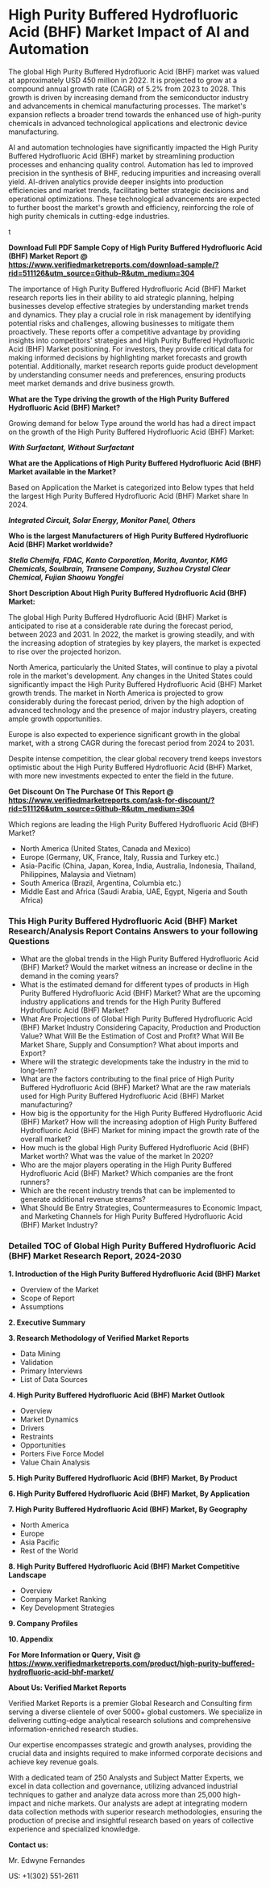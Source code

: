 <meta name="title" content="Global  High Purity Buffered Hydrofluoric Acid (BHF) Market Impact of AI and Automation"><meta name="description" content="  The global High Purity Buffered Hydrofluoric Acid (BHF) market was valued at approximately USD 450 million in 2022. It is projected to grow at a compound annual grow"><meta name="title" content=" High Purity Buffered Hydrofluoric Acid (BHF) Market Size, Share, Scope, Trends, Growth, Opportunities, Analysis, Forecast"> <h1>High Purity Buffered Hydrofluoric Acid (BHF) Market Impact of AI and Automation</h1> <p>The global High Purity Buffered Hydrofluoric Acid (BHF) market was valued at approximately USD 450 million in 2022. It is projected to grow at a compound annual growth rate (CAGR) of 5.2% from 2023 to 2028. This growth is driven by increasing demand from the semiconductor industry and advancements in chemical manufacturing processes. The market's expansion reflects a broader trend towards the enhanced use of high-purity chemicals in advanced technological applications and electronic device manufacturing.</p> <p>AI and automation technologies have significantly impacted the High Purity Buffered Hydrofluoric Acid (BHF) market by streamlining production processes and enhancing quality control. Automation has led to improved precision in the synthesis of BHF, reducing impurities and increasing overall yield. AI-driven analytics provide deeper insights into production efficiencies and market trends, facilitating better strategic decisions and operational optimizations. These technological advancements are expected to further boost the market's growth and efficiency, reinforcing the role of high purity chemicals in cutting-edge industries.</p> t</p><p id="" class=""><strong>Download Full PDF Sample Copy of High Purity Buffered Hydrofluoric Acid (BHF) Market Report @ <a href="https://www.verifiedmarketreports.com/download-sample/?rid=511126&utm_source=Github-R&utm_medium=304" target="_blank">https://www.verifiedmarketreports.com/download-sample/?rid=511126&utm_source=Github-R&utm_medium=304</a></strong></p><p>The importance of&nbsp;High Purity Buffered Hydrofluoric Acid (BHF) Market research reports lies in their ability to aid strategic planning, helping businesses develop effective strategies by understanding market trends and dynamics. They play a crucial role in risk management by identifying potential risks and challenges, allowing businesses to mitigate them proactively. These reports offer a competitive advantage by providing insights into competitors' strategies and High Purity Buffered Hydrofluoric Acid (BHF) Market positioning. For investors, they provide critical data for making informed decisions by highlighting market forecasts and growth potential. Additionally, market research reports guide product development by understanding consumer needs and preferences, ensuring products meet market demands and drive business growth.</p><p><strong>What are the&nbsp;Type driving the growth of the High Purity Buffered Hydrofluoric Acid (BHF) Market?</strong></p><p id="" class="">Growing demand for below Type around the world has had a direct impact on the growth of the High Purity Buffered Hydrofluoric Acid (BHF) Market:</p><em><strong>With Surfactant, Without Surfactant</strong></em></p><strong>What are the&nbsp;Applications&nbsp;of High Purity Buffered Hydrofluoric Acid (BHF) Market available in the Market?</strong></p><p id="" class="">Based on Application the Market is categorized into Below types that held the largest High Purity Buffered Hydrofluoric Acid (BHF) Market share In 2024.</p><em><strong>Integrated Circuit, Solar Energy, Monitor Panel, Others</strong></em></p><strong>Who is the largest Manufacturers of High Purity Buffered Hydrofluoric Acid (BHF) Market worldwide?</strong></p><p><em><strong>Stella Chemifa, FDAC, Kanto Corporation, Morita, Avantor, KMG Chemicals, Soulbrain, Transene Company, Suzhou Crystal Clear Chemical, Fujian Shaowu Yongfei</strong></em></p><p id="" class=""><strong>Short Description About High Purity Buffered Hydrofluoric Acid (BHF) Market:</strong></p><p>The global High Purity Buffered Hydrofluoric Acid (BHF) Market is anticipated to rise at a considerable rate during the forecast period, between 2023 and 2031. In 2022, the market is growing steadily, and with the increasing adoption of strategies by key players, the market is expected to rise over the projected horizon.</p><p>North America, particularly the United States, will continue to play a pivotal role in the market's development. Any changes in the United States could significantly impact the High Purity Buffered Hydrofluoric Acid (BHF) Market growth trends. The market in North America is projected to grow considerably during the forecast period, driven by the high adoption of advanced technology and the presence of major industry players, creating ample growth opportunities.</p><p>Europe is also expected to experience significant growth in the global market, with a strong CAGR during the forecast period from 2024 to 2031.</p><p>Despite intense competition, the clear global recovery trend keeps investors optimistic about the High Purity Buffered Hydrofluoric Acid (BHF) Market, with more new investments expected to enter the field in the future.</p><p id="" class=""><strong>Get Discount On The Purchase Of This Report @ <a href="https://www.verifiedmarketreports.com/ask-for-discount/?rid=511126&utm_source=Github-R&utm_medium=304" target="_blank">https://www.verifiedmarketreports.com/ask-for-discount/?rid=511126&utm_source=Github-R&utm_medium=304</a></strong></p>Which regions are leading the High Purity Buffered Hydrofluoric Acid (BHF) Market?</p><ul><li>North America (United States, Canada and Mexico)</li><li>Europe (Germany, UK, France, Italy, Russia and Turkey etc.)</li><li>Asia-Pacific (China, Japan, Korea, India, Australia, Indonesia, Thailand, Philippines, Malaysia and Vietnam)</li><li>South America (Brazil, Argentina, Columbia etc.)</li><li>Middle East and Africa (Saudi Arabia, UAE, Egypt, Nigeria and South Africa)</li></ul><h3 id="" class="">This High Purity Buffered Hydrofluoric Acid (BHF) Market Research/Analysis Report Contains Answers to your following Questions</h3><ul><li>What are the global trends in the High Purity Buffered Hydrofluoric Acid (BHF) Market? Would the market witness an increase or decline in the demand in the coming years?</li><li>What is the estimated demand for different types of products in High Purity Buffered Hydrofluoric Acid (BHF) Market? What are the upcoming industry applications and trends for the High Purity Buffered Hydrofluoric Acid (BHF) Market?</li><li>What Are Projections of Global High Purity Buffered Hydrofluoric Acid (BHF) Market Industry Considering Capacity, Production and Production Value? What Will Be the Estimation of Cost and Profit? What Will Be Market Share, Supply and Consumption? What about imports and Export?</li><li>Where will the strategic developments take the industry in the mid to long-term?</li><li>What are the factors contributing to the final price of High Purity Buffered Hydrofluoric Acid (BHF) Market? What are the raw materials used for High Purity Buffered Hydrofluoric Acid (BHF) Market manufacturing?</li><li>How big is the opportunity for the High Purity Buffered Hydrofluoric Acid (BHF) Market? How will the increasing adoption of High Purity Buffered Hydrofluoric Acid (BHF) Market for mining impact the growth rate of the overall market?</li><li>How much is the global High Purity Buffered Hydrofluoric Acid (BHF) Market worth? What was the value of the market In 2020?</li><li>Who are the major players operating in the High Purity Buffered Hydrofluoric Acid (BHF) Market? Which companies are the front runners?</li><li>Which are the recent industry trends that can be implemented to generate additional revenue streams?</li><li>What Should Be Entry Strategies, Countermeasures to Economic Impact, and Marketing Channels for High Purity Buffered Hydrofluoric Acid (BHF) Market Industry?</li></ul><h3 id="" class="">Detailed TOC of Global High Purity Buffered Hydrofluoric Acid (BHF) Market Research Report, 2024-2030</h3><p id="" class=""><strong>1. Introduction of the High Purity Buffered Hydrofluoric Acid (BHF) Market</strong></p><ul><li>Overview of the Market</li><li>Scope of Report</li><li>Assumptions</li></ul><p id="" class=""><strong>2. Executive Summary</strong></p><p id="" class=""><strong>3. Research Methodology of Verified Market Reports</strong></p><ul><li>Data Mining</li><li>Validation</li><li>Primary Interviews</li><li>List of Data Sources</li></ul><p id="" class=""><strong>4. High Purity Buffered Hydrofluoric Acid (BHF) Market Outlook</strong></p><ul><li>Overview</li><li>Market Dynamics</li><li>Drivers</li><li>Restraints</li><li>Opportunities</li><li>Porters Five Force Model</li><li>Value Chain Analysis</li></ul><p id="" class=""><strong>5. High Purity Buffered Hydrofluoric Acid (BHF) Market, By Product</strong></p><p id="" class=""><strong>6. High Purity Buffered Hydrofluoric Acid (BHF) Market, By Application</strong></p><p id="" class=""><strong>7. High Purity Buffered Hydrofluoric Acid (BHF) Market, By Geography</strong></p><ul><li>North America</li><li>Europe</li><li>Asia Pacific</li><li>Rest of the World</li></ul><p id="" class=""><strong>8. High Purity Buffered Hydrofluoric Acid (BHF) Market Competitive Landscape</strong></p><ul><li>Overview</li><li>Company Market Ranking</li><li>Key Development Strategies</li></ul><p id="" class=""><strong>9. Company Profiles</strong></p><p id="" class=""><strong>10. Appendix</strong></p><p id="" class=""><strong>For More Information or Query, Visit @ <a href="https://www.verifiedmarketreports.com/product/high-purity-buffered-hydrofluoric-acid-bhf-market/" target="_blank">https://www.verifiedmarketreports.com/product/high-purity-buffered-hydrofluoric-acid-bhf-market/</a></strong></p><p id="" class=""><strong>About Us: Verified Market Reports</strong></p><p id="" class="">Verified Market Reports is a premier Global Research and Consulting firm serving a diverse clientele of over 5000+ global customers. We specialize in delivering cutting-edge analytical research solutions and comprehensive information-enriched research studies.</p><p id="" class="">Our expertise encompasses strategic and growth analyses, providing the crucial data and insights required to make informed corporate decisions and achieve key revenue goals.</p><p id="" class="">With a dedicated team of 250 Analysts and Subject Matter Experts, we excel in data collection and governance, utilizing advanced industrial techniques to gather and analyze data across more than 25,000 high-impact and niche markets. Our analysts are adept at integrating modern data collection methods with superior research methodologies, ensuring the production of precise and insightful research based on years of collective experience and specialized knowledge.</p><p id="" class=""><strong>Contact us:</strong></p><p id="" class="">Mr. Edwyne Fernandes</p><p id="" class="">US: +1(302) 551-2611</p>